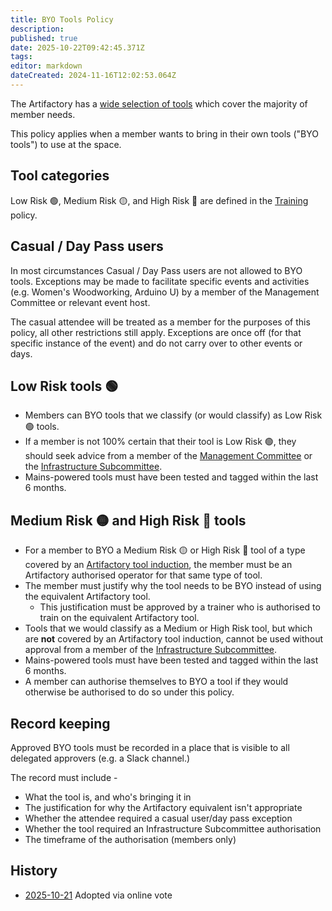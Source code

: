 ```yaml
---
title: BYO Tools Policy
description: 
published: true
date: 2025-10-22T09:42:45.371Z
tags: 
editor: markdown
dateCreated: 2024-11-16T12:02:53.064Z
---
```


The Artifactory has a [wide selection of tools](/tools) which cover the majority of member needs.

This policy applies when a member wants to bring in their own tools ("BYO tools") to use at the space.

## Tool categories

Low Risk 🟢, Medium Risk 🟡, and High Risk 🔴 are defined in the [Training](/docs/policies/training) policy.

## Casual / Day Pass users

In most circumstances Casual / Day Pass users are not allowed to BYO tools. Exceptions may be made to facilitate specific events and activities (e.g. Women's Woodworking, Arduino U) by a member of the Management Committee or relevant event host.

The casual attendee will be treated as a member for the purposes of this policy, all other restrictions still apply. Exceptions are once off (for that specific instance of the event) and do not carry over to other events or days.

## Low Risk tools 🟢

* Members can BYO tools that we classify (or would classify) as Low Risk 🟢 tools.
* If a member is not 100% certain that their tool is Low Risk 🟢, they should seek advice from a member of the [Management Committee](/docs/committee/home) or the [Infrastructure Subcommittee](/docs/infrastructure/infrastructurev2).
* Mains-powered tools must have been tested and tagged within the last 6 months.

## Medium Risk 🟡 and High Risk 🔴 tools

* For a member to BYO a Medium Risk 🟡 or High Risk 🔴 tool of a type covered by an [Artifactory tool induction](/docs/policies/training), the member must be an Artifactory authorised operator for that same type of tool.
* The member must justify why the tool needs to be BYO instead of using the equivalent Artifactory tool.
  * This justification must be approved by a trainer who is authorised to train on the equivalent Artifactory tool.
* Tools that we would classify as a Medium or High Risk tool, but which are **not** covered by an Artifactory tool induction, cannot be used without approval from a member of the [Infrastructure Subcommittee](/docs/infrastructure/infrastructurev2).
* Mains-powered tools must have been tested and tagged within the last 6 months.
* A member can authorise themselves to BYO a tool if they would otherwise be authorised to do so under this policy.

## Record keeping

Approved BYO tools must be recorded in a place that is visible to all delegated approvers (e.g. a Slack channel.)

The record must include -

* What the tool is, and who's bringing it in
* The justification for why the Artifactory equivalent isn't appropriate
* Whether the attendee required a casual user/day pass exception
* Whether the tool required an Infrastructure Subcommittee authorisation
* The timeframe of the authorisation (members only)

## History
* [2025-10-21](/minutes/Committee/2025-10-25) Adopted via online vote